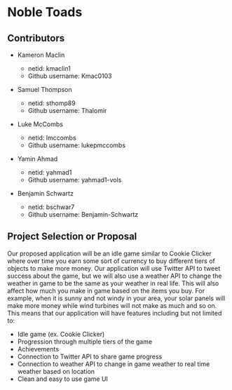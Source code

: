 # Noble Toads

## Contributors

* Kameron Maclin
	* netid: kmaclin1
	* Github username: Kmac0103

* Samuel Thompson
	* netid: sthomp89
	* Github username: Thalomir

* Luke McCombs
	* netid: lmccombs
	* Github username: lukepmccombs

* Yamin Ahmad
	* netid: yahmad1
	* Github username: yahmad1-vols

* Benjamin Schwartz
	* netid: bschwar7
	* Github username: Benjamin-Schwartz

## Project Selection or Proposal

Our proposed application will be an idle game similar to Cookie Clicker where over time you earn some sort of currency to buy different tiers of objects to make more money. Our application will use Twitter API to tweet success about the game, but we will also use a weather API to change the weather in game to be the same as your weather in real life. This will also affect how much you make in game based on the items you buy. For example, when it is sunny and not windy in your area, your solar panels will make more money while wind turbines will not make as much and so on. This means that our application will have features including but not limited to:

* Idle game (ex. Cookie Clicker)
* Progression through multiple tiers of the game
* Achievements
* Connection to Twitter API to share game progress
* Connection to weather API to change in game weather to real time weather based on location
* Clean and easy to use game UI

